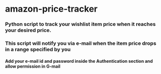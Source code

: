# amazon-price-tracker
### Python script to track your wishlist item price when it reaches your desired price.
### This script will notify you via e-mail when the item price drops in a range specified by you 

#### Add your e-mail id and password inside the **Authentication** section and allow permission in G-mail
